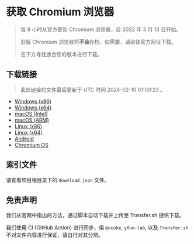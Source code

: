 # 获取 Chromium 浏览器

> 每 8 小时从官方更新 Chromium 浏览器，自 2022 年 3 月 13 日开始。
> 
> 旧版 Chromium 浏览器将**不会**存档，如需要，请前往官方网址下载。
>
> 在下方寻找适合您的版本进行下载。

## 下载链接

> 此处链接的文件最后更新于 UTC 时间 2024-02-10 01:00:23
。

- [Windows (x86)](https://transfer.sh/TFFTUQIfVb/Win.zip)
- [Windows (x64)](https://transfer.sh/A4GTxdQT25/Win_x64.zip)
- [macOS (Intel)](https://transfer.sh/A61TSSKaUg/Mac.zip)
- [macOS (ARM)](https://transfer.sh/mSfXU0gGae/Mac_Arm.zip)
- [Linux (x86)](https://transfer.sh/OFeP1ADpG9/Linux.zip)
- [Linux (x64)](https://transfer.sh/ParDRvvixB/Linux_x64.zip)
- [Android](https://transfer.sh/zdpI1DiqlX/Android.zip)
- [Chromium OS](https://transfer.sh/mY9n157hXR/Linux_ChromiumOS_Full.zip)

## 索引文件

请查看项目根目录下的 `download.json` 文件。

## 免责声明

我们从官网中指出的方法，通过脚本自动下载并上传至 Transfer.sh 提供下载。

我们使用 CI (GitHub Action) 进行同步，但 `@ocoke`, `yfun-lab`, 以及 `Transfer.sh` 不对文件内容进行保证，请自行对其分辨。
